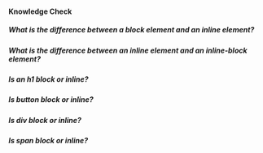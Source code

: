 #### Knowledge Check

  #####  What is the difference between a block element and an inline element?


  #####  What is the difference between an inline element and an inline-block element?


  #####  Is an h1 block or inline?


  #####  Is button block or inline?


  #####  Is div block or inline?


  #####  Is span block or inline?

